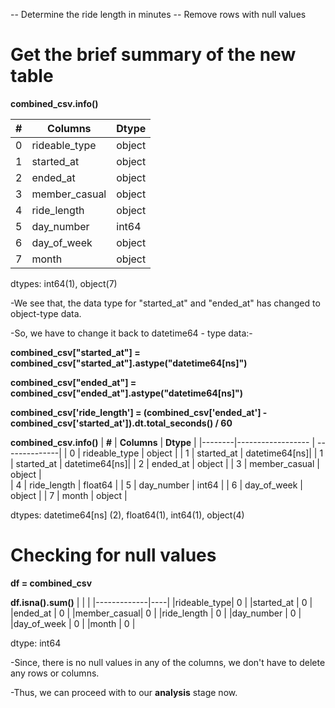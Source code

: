 -- Determine the ride length in minutes 
-- Remove rows with null values 

# Get the brief summary of the new table

**combined_csv.info()**       

| **#**|  **Columns**          |  **Dtype** |
|--------|------------------   | -----------|
| 0      | rideable_type       | object     |
| 1      | started_at          | object     |
| 2      | ended_at            | object     |
| 3      | member_casual       | object     | 
| 4      | ride_length         | object     |
| 5      | day_number          | int64      |
| 6      | day_of_week         | object     |
| 7      | month               | object     |

dtypes: int64(1), object(7)

-We see that, the data type for "started_at" and "ended_at" has changed to object-type data.

-So, we have to change it back to datetime64 - type data:-

**combined_csv["started_at"] = combined_csv["started_at"].astype("datetime64[ns]")**

**combined_csv["ended_at"] = combined_csv["ended_at"].astype("datetime64[ns]")**

**combined_csv['ride_length'] = (combined_csv['ended_at'] - combined_csv['started_at']).dt.total_seconds() / 60**

**combined_csv.info()**
| **#**  |  **Columns**        |  **Dtype**    |
|--------|------------------   | --------------|
| 0      | rideable_type       | object        |
| 1      | started_at          | datetime64[ns]|
| 1      | started_at          | datetime64[ns]|
| 2      | ended_at            | object        |
| 3      | member_casual       | object        |   
| 4      | ride_length         | float64       |
| 5      | day_number          | int64         |
| 6      | day_of_week         | object        |
| 7      | month               | object        |

dtypes: datetime64[ns] (2), float64(1), int64(1), object(4)

# Checking for null values

**df = combined_csv**

**df.isna().sum()**
|  |  |
|-------------|----|
|rideable_type|  0 |
|started_at   |  0 |
|ended_at     |  0 |
|member_casual|  0 |
|ride_length  |  0 | 
|day_number   |  0 |
|day_of_week  |  0 |
|month        |  0 |

dtype: int64

-Since, there is no null values in any of the columns, we don't have to delete any rows or columns.

-Thus, we can proceed with to our **analysis** stage now.









